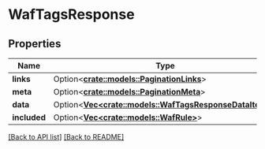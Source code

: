 # WafTagsResponse

## Properties

Name | Type | Description | Notes
------------ | ------------- | ------------- | -------------
**links** | Option<[**crate::models::PaginationLinks**](PaginationLinks.md)> |  | 
**meta** | Option<[**crate::models::PaginationMeta**](PaginationMeta.md)> |  | 
**data** | Option<[**Vec&lt;crate::models::WafTagsResponseDataItem&gt;**](WafTagsResponseDataItem.md)> |  | 
**included** | Option<[**Vec&lt;crate::models::WafRule&gt;**](WafRule.md)> |  | 

[[Back to API list]](../README.md#documentation-for-api-endpoints) [[Back to README]](../README.md)


